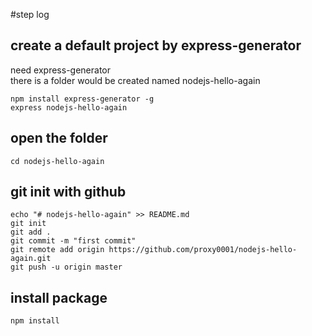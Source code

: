 #step log

## create a default project by express-generator

need express-generator  
there is a folder would be created named nodejs-hello-again

<!-- code block -->
    npm install express-generator -g
    express nodejs-hello-again

## open the folder

<!-- code block -->    
    cd nodejs-hello-again

## git init with github

<!-- code block -->
    echo "# nodejs-hello-again" >> README.md
    git init
    git add .
    git commit -m "first commit"
    git remote add origin https://github.com/proxy0001/nodejs-hello-again.git
    git push -u origin master

## install package

<!-- code block -->
    npm install
